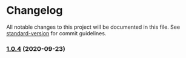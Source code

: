 # Changelog

All notable changes to this project will be documented in this file. See [standard-version](https://github.com/conventional-changelog/standard-version) for commit guidelines.

### [1.0.4](https://github.com/yeukfei02/drawCanvas/compare/v1.0.0...v1.0.4) (2020-09-23)
